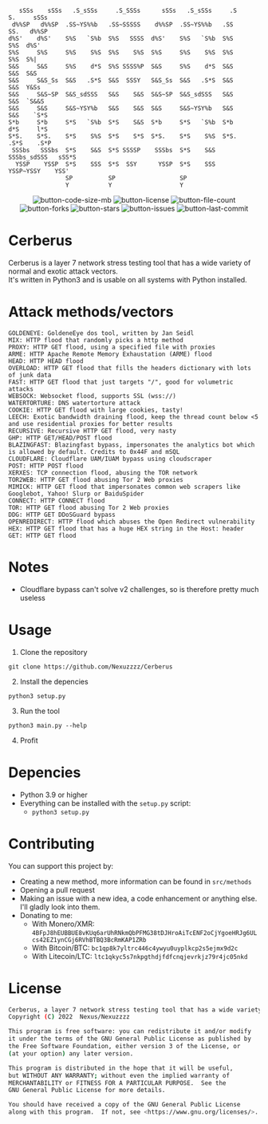 ```
   sSSs    sSSs   .S_sSSs     .S_SSSs      sSSs   .S_sSSs     .S       S.     sSSs  
 d%%SP   d%%SP  .SS~YS%%b   .SS~SSSSS    d%%SP  .SS~YS%%b   .SS       SS.   d%%SP  
d%S'    d%S'    S%S   `S%b  S%S   SSSS  d%S'    S%S   `S%b  S%S       S%S  d%S'    
S%S     S%S     S%S    S%S  S%S    S%S  S%S     S%S    S%S  S%S       S%S  S%|     
S&S     S&S     S%S    d*S  S%S SSSS%P  S&S     S%S    d*S  S&S       S&S  S&S     
S&S     S&S_Ss  S&S   .S*S  S&S  SSSY   S&S_Ss  S&S   .S*S  S&S       S&S  Y&Ss    
S&S     S&S~SP  S&S_sdSSS   S&S    S&S  S&S~SP  S&S_sdSSS   S&S       S&S  `S&&S   
S&S     S&S     S&S~YSY%b   S&S    S&S  S&S     S&S~YSY%b   S&S       S&S    `S*S  
S*b     S*b     S*S   `S%b  S*S    S&S  S*b     S*S   `S%b  S*b       d*S     l*S  
S*S.    S*S.    S*S    S%S  S*S    S*S  S*S.    S*S    S%S  S*S.     .S*S    .S*P  
 SSSbs   SSSbs  S*S    S&S  S*S SSSSP    SSSbs  S*S    S&S   SSSbs_sdSSS   sSS*S   
  YSSP    YSSP  S*S    SSS  S*S  SSY      YSSP  S*S    SSS    YSSP~YSSY    YSS'    
                SP          SP                  SP                                 
                Y           Y                   Y                                  
   ```                                                                                

<!-- yes i did steal some of these from MHDDoS, lel -->
<p align="center">
    <img alt="button-code-size-mb" src="https://img.shields.io/github/languages/code-size/Nexuzzzz/Cerberus" />
    <img alt="button-license" src="https://img.shields.io/github/license/Nexuzzzz/Cerberus">
    <img alt="button-file-count" src="https://img.shields.io/github/directory-file-count/Nexuzzzz/Cerberus">
    <img alt="button-forks" src="https://img.shields.io/github/forks/Nexuzzzz/Cerberus">
    <img alt="button-stars" src="https://img.shields.io/github/stars/Nexuzzzz/Cerberus">
    <img alt="button-issues" src="https://img.shields.io/github/issues/Nexuzzzz/Cerberus">
    <img alt="button-last-commit" src="https://img.shields.io/github/last-commit/Nexuzzzz/Cerberus/main">
</p>

# Cerberus
Cerberus is a layer 7 network stress testing tool that has a wide variety of normal and exotic attack vectors. <br>
It's written in Python3 and is usable on all systems with Python installed.

# Attack methods/vectors
```
GOLDENEYE: GoldeneEye dos tool, written by Jan Seidl
MIX: HTTP flood that randomly picks a http method
PROXY: HTTP GET flood, using a specified file with proxies
ARME: HTTP Apache Remote Memory Exhaustation (ARME) flood
HEAD: HTTP HEAD flood
OVERLOAD: HTTP GET flood that fills the headers dictionary with lots of junk data
FAST: HTTP GET flood that just targets "/", good for volumetric attacks
WEBSOCK: Websocket flood, supports SSL (wss://)
WATERTORTURE: DNS watertorture attack
COOKIE: HTTP GET flood with large cookies, tasty!
LEECH: Exotic bandwidth draining flood, keep the thread count below <5 and use residential proxies for better results
RECURSIVE: Recursive HTTP GET flood, very nasty
GHP: HTTP GET/HEAD/POST flood
BLAZINGFAST: Blazingfast bypass, impersonates the analytics bot which is allowed by default. Credits to 0x44F and mSQL
CLOUDFLARE: Cloudflare UAM/IUAM bypass using cloudscraper
POST: HTTP POST flood
XERXES: TCP connection flood, abusing the TOR network
TOR2WEB: HTTP GET flood abusing Tor 2 Web proxies
MIMICK: HTTP GET flood that impersonates common web scrapers like Googlebot, Yahoo! Slurp or BaiduSpider
CONNECT: HTTP CONNECT flood
TOR: HTTP GET flood abusing Tor 2 Web proxies
DDG: HTTP GET DDoSGuard bypass
OPENREDIRECT: HTTP flood which abuses the Open Redirect vulnerability
HEX: HTTP GET flood that has a huge HEX string in the Host: header
GET: HTTP GET flood
```

# Notes
- Cloudflare bypass can't solve v2 challenges, so is therefore pretty much useless

# Usage
1. Clone the repository
```
git clone https://github.com/Nexuzzzz/Cerberus
```

2. Install the depencies
```
python3 setup.py
```

3. Run the tool
```
python3 main.py --help
```

4. Profit

# Depencies
- Python 3.9 or higher
- Everything can be installed with the `setup.py` script:
    - `python3 setup.py`

# Contributing
You can support this project by:
 - Creating a new method, more information can be found in `src/methods`
 - Opening a pull request
 - Making an issue with a new idea, a code enhancement or anything else. I'll gladly look into them.
 - Donating to me:
    <!--Monero FTW-->
    - With Monero/XMR: `4BFpJ8hEUBBUE8vKUq6arUhRNkmQbPFMG38tDJHroAiTcENF2oCjYgoeHRJg6ULcs42EZ1ynCGj6RVhBTBQ3BcRmKAP1ZRb`
    - With Bitcoin/BTC: `bc1qp8k7yltrc446c4ywyu0uyplkcp2s5ejmx9d2c`
    - With Litecoin/LTC: `ltc1qkyc5s7nkpgthdjfdfcnqjevrkjz79r4jc05nkd`

# License
```sh
Cerberus, a layer 7 network stress testing tool that has a wide variety of normal and exotic attack vectors.
Copyright (C) 2022  Nexus/Nexuzzzz

This program is free software: you can redistribute it and/or modify
it under the terms of the GNU General Public License as published by
the Free Software Foundation, either version 3 of the License, or
(at your option) any later version.

This program is distributed in the hope that it will be useful,
but WITHOUT ANY WARRANTY; without even the implied warranty of
MERCHANTABILITY or FITNESS FOR A PARTICULAR PURPOSE.  See the
GNU General Public License for more details.

You should have received a copy of the GNU General Public License
along with this program.  If not, see <https://www.gnu.org/licenses/>.
```